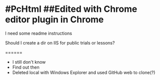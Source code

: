 #PcHtml
##Edited with Chrome editor plugin in Chrome
======

I need some readme instructions

Should I create a dir on IIS for public trials or lessons?

======
* I still don't know
* Find out then
* Deleted local with Windows Explorer and used GitHub web to clone(?)
